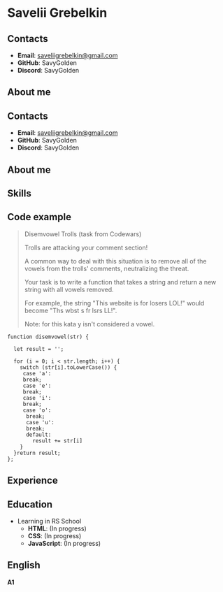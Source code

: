 # Savelii Grebelkin


## Contacts
* **Email**: saveliigrebelkin@gmail.com
* **GitHub**: SavyGolden
* **Discord**: SavyGolden

## About me


## Contacts
* **Email**: saveliigrebelkin@gmail.com
* **GitHub**: SavyGolden
* **Discord**: SavyGolden

## About me


## Skills


## Code example
>Disemvowel Trolls (task from Codewars)
>
>Trolls are attacking your comment section!
>
>A common way to deal with this situation is to remove all of the vowels from the trolls' comments, neutralizing the threat.
>
>Your task is to write a function that takes a string and return a new string with all vowels removed.
>
>For example, the string "This website is for losers LOL!" would become "Ths wbst s fr lsrs LL!".
>
>Note: for this kata y isn't considered a vowel.

```
function disemvowel(str) {

  let result = '';

  for (i = 0; i < str.length; i++) {
    switch (str[i].toLowerCase()) {
     case 'a':
     break;
     case 'e':
     break;
     case 'i':
     break;
     case 'o':
      break;
      case 'u':
      break;
      default:
        result += str[i]
    }
  }return result;
};
```

## Experience


## Education
* Learning in RS School
    * **HTML**: (In progress)
    * **CSS**: (In progress)
    * **JavaScript**: (In progress)

## English
**A1**